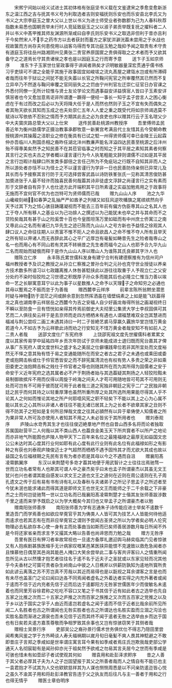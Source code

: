 <!-- { "loadSidebar": true } -->
　　宋熈宁间始以经义试进士其初体格有张庭坚书义载在文鉴逮宋之季愈变愈新浙东之温江西之吉与抚其书义号为利取选者吉则安福抚则乐安也而乐安县北李氏又为书义之大宗李庭玉之曽大父以上世以书义为进士师受业者弥数郡为己为人春科秋荐指数未易悉也国朝贡举未行时人竞延致庭玉之父以淑子弟贡举既复抚之擢科者二人并以书义中髙甲推其师友渊源所渐咸曰自李氏则乐安书义之取选非但利于昔亦且利于今矣然宋人不手之药市方以去者获封而蓄方之家犹洴澼洸葢未尝用之于水战也视故箧而方尚存夫何患傥用以战客乌得而专其功庭玉勉之哉抑予闻之取贵有术守贵有道庭玉将往岳州路湘阴州见黄张二贵官养原国賔之贵俱得取之之术者而予又欲其备守之之道焉长守其贵诸侯之孝也是以因庭玉之行而寄予意
　　送卞子玉如京师序
　　淮东卞子玉家世仕宦政事得于讲闻者熟矣才识明敏器量深宏贯通乎儒书练习乎吏牍可不谓之全能乎其施于政事固宜如峻坺之流丸髙屋之建瓴水岂或有所滞碍者哉而往年于狱讼之间犹不能无失葢以长官之所鞠问宪官之所审覆然其已然而不复立异卒乃不然遂与鞠问审覆之官同丽失之之罚由宁州判官左迁崇仁征官日办官课之外悉付同僚一无所计较惟与贤士友论学论文而遇事益安详益慎宻人皆曰子玉素安详慎宻者也今又愈加意焉讵非所谓遭一蹶得一便经一事长一知乎孟子尝言人之困心衡虑在于有过而改之后必以为天将降大任于是人而然也然则子玉之不宜有失而偶失之者其殆天欲长其知而玉成之也夫处崇仁五年人人爱之重之既受代将如京师谒选莫不赋诗以写依依不忍别之情而予方期其此去之必为良吏也序以赠其行云子玉名瑄父少中大夫寳庆路总管大父以上仕宋
　　送传民善赴桃源州教授序
　　吾里傅师孟民善近年为衡州路儒学正摄治教事承郡牧意一新黉宫考满且代士友惜其去今受朝命教授桃源州其操履之洁职业之修在衡具有已试之騐一州得贤师儒可幸已金陵王云起霖仲亦吾临川人荆国丞相之裔昨任湖北沣州教亷声能名洋溢四达民善至桃源之后沣州殆不得専美矣然予之知民善不在其莅官临事之时而知之于其平居之素知其素者何察其言行之实也夫古之学者概以谨言谨行为今人执笔粗能文辞则谓儒不过如是其平居之言行岂暇计哉肆口所发类多鄙倍之言任己所为不免疵玷之行既不自知其非而人之所以游处者亦恬不以为怪士之不以谨言谨行为学非一日也民善防侍亲侧已异常儿及其长而与予接察其言行防于无可选择尝客武昌以诗防铁峯张氏一见称其清苦俊防甚加奬进张于人最不轻许而独喜民善何哉葢其诗非徒虚文浮辞之尚谨言行之实有素而形于文辞者自有异于人也仕途方此开端积其平日所素谨之实益加勉焉用之于政事将无施而不宜何官不优为也岂特可为贤师儒而已哉
　　赠九山山人序
　　池之九华山巉峻刻峭如春笋之乱抽严严如酋矛之列植又如狂风逆吹幡旗之尾缤缤然向乎天予过其下为之怵心骇目踌躇凝视而不能去三百年前有偏方伪臣専其山之名其人也工于夺人所有移人之基业以为己功揜人之撰述以为己能犹未也卒之并与其命而不之贷险矣哉其有甚于山之险奚啻十百也今皇图坦荡万里如砥而有中州庶士侨寓江之南又専此山之名而有诸已九华先生之迹已陈而九山山人之号方新也予益怪之徐观其人肆口议人之命往往期人以责富不惟不阨人之命且欲昌人之命不惟不夺人所有且举天之所有轻以畀诸人而无吝辞此其心之平广近厚岂有毫髪如畴昔先生之险者哉専山之名一也而用心有不同山若有灵其不转祸昔之先生者而福今之山人也耶予合九华九山二名而观始而疑俄而释于是作九山山人序以赠山人为谁陈其氏良卿其字汴人也
　　赠陈立仁序
　　永丰陈氏累世儒科发身有建宁佥判有建德察推有为信州司户福州教授者予及识之教授之从孙立仁察推之曽孙佥判之元孙也克守世业授徒以养亲方技术数多所谙习以七政躔离推人休咎甚騐挟此以游往往取重于人予观立仁之父安分处约不染时俗狡险之习世德之积既厚子孙众多而能其后也必隆立仁惟当力善以竢命一艺之长聊寓意耳宁以此为事子以星数推人之命予以天理子之命知穷之必通也其毋以蹔焉之不振而怠于为善哉
　　赠西麓李云祥序
　　前辈言陈所翁黙坐潜思时疑与神物防于混茫之间或醉余意到忽然挥洒虽在墙壁绢素之上如是能飞跃葢得龙之真也湖南李云祥居岳之西麓今为吉之安福人自少好画龙毎得所翁之画凝视终日不瞬以至防食一旦有悟恍如亲得其传焉前御史大夫彻里公集贤大学士李叔固俱可其艺而二人俱往矣云祥于是去京师而走四方栖栖未有遇也人谓福慧难双全岂其慧进而福减与荆公尝叹二画工未遇其诗曰一时二子皆絶艺裘马穿羸久覊旅华堂岂惜万黄金若道今人不如古予为云祥歌此诗而劝之行安知无不惜万黄金者哉安知不有如前人之二贵人者哉
　　送邵文度仕广东宪府序
　　上饶邵宪祖文度先世擢儒科者累累文度以其家传易学中延祐四年乡贡次年防试于京师未能成进士退归既而宪台嘉其才俾从事广东宪府人谓文度世科之盛才名之美屈之仕僻壤践卑位若非其所宜处而文度裕然无不怿之意其殆有悟于易之变通能随所在而安之者古之君子之未遇也或乘田或委吏或抱闗击柝或仕于伶官悉皆安之而不辞宪属清流也有权有势人多贵之荣之非如乘田委吏之浊抱闗击柝之贱仕于伶官者之辱也则随其所在而为其所得为固儒者之安于命安于义近年宪府之选其属者必不产于荆扬者始与其选葢疑其荆扬之人轻狡险黠未易制御故摈斥不用而仅得以周旋于岭海之间夫人才苟可用随地皆可苟其不可用则无处而可岂有不可用于彼而犹可用于此者哉三道之宪独非朝廷之宪乎二广之民独非朝廷之民乎而何其待之以轻重厚薄也虽然所重所厚之处其所选所用果能尽得其人乎不论其人之何如而惟论其地之所产何耶噫风宪之职不轻矣下不能以其上之心为心属不能以其长之心其所以非诸人者往往不能无诸已居其上为之长者不欲章其家之丑则不得不防其子之短如是复何所忌惮哉文度之往其必頴然有以异于辈俦使人知儒者之所为果非常人所可及亦使用人者知其不用之人未必皆劣于其所用者也
　　赠刘泰观序
　　庐陵山水竒秀其生才也往往俊迈絶羣地产然也自昔山西多名将而论者独取苏属国赵营平二人何哉以其不类山西人也葢良金美玉天下所共寳者不以所产之地论而亦非地气所能囿也庐陵人物甲天下二百年来名位之最隆福禄之最厚无如益国文忠公公未达时其心度其行业何如耶有此心度有此行业则有此名位有此福禄如形之有影种之有获也刘泰观庐陵俊迈士才气超然而栖栖不遇予固怜其才而尤欲大其成也故以益国之名位福禄期之先民有言有为者亦若是其母以今之不遇而自沮
　　赠襄阳髙凌霄鹏翼序
　　东汉以来荆楚号多竒才葢其地便于用武智计之士往往岀焉驰骛一世而立功名者常有人也斯其可谓人中之豪杰矣乎曰未也孟子所谓豪杰以其虽无文王犹兴也兴也者谓其能自感发以求文王之道也文王之道何在近则在周公逺则在孔子周孔遗文之传于后有易有书有诗有礼以及春秋与夫诸弟子之所记子思孟子之所述者至今犹未泯也能求诸此而得其道是即师文王也世无文王而能师之于二千余载之下非豪杰之士而何岂徒驰骛一世以立功名而已哉襄阳髙凌霄荆楚才士偕其友张师善跋涉数千里之逺而来学予既启之以为学大概矣今其归也又举孟子之所谓豪杰者以勉
　　赠南阳张师善序
　　南阳张师善为学有志通朱子诗传能应进士举矣不逺数千里造吾门而学焉善也如欲应举覔官乎其为俦类人人皆可其为技艺人人皆能何待他适而逺求也若其志有在而非应举覔官之谓则予尝闻古圣贤之所以为学者矣必明人伦究物理必去私欲存本心使一身有主而处事曲当如斯而已矣师善居游数月每日所闻不外是今将还家省亲而求言予又撮其大略以告善也尚谛思而力勉之哉
　　赠方无咎序
　　吾里有医日有狎习者率故常视也一旦逺方备厚礼邀迎舆马赫奕临其门见者惊骇又有人抱疾剧甚族医缩手无计病家叹嘅某邑某医挟异能恨不克速致以救危急闻者亦且悚慕他日偶至其邑询其能邑人掩口大笑余尝举此二事与客共评客曰人之情重所闻忽所见从古以然懐才抱艺者往往名于逺不名于近夫子之圣犹或以东家见轻而况其他乎今夫香材之可寳可贵者杂生岭南山中彼之人日樵斧以供薪防孰知为逺地所寳所贵如此谚云离落之苏不芳岂真不芳哉以其近而易得也是以翫视之耳余谓客之言是也而有未尽也盖圣门之论曰闻曰达各不同焉闻者虚名之外着达者实得之内充外著者或闻于逺而不信于近内充者先信于近而后达于逺鄱阳方无咎家世儒医年少而俊敏名未逺着也而同里芳谷徐君称之吃吃不容口又笔之于书其信于近有如此者古之选举也先自五家之比推之次而二十五家之庐推之次而百家之族推之又次而五百家之党推之以及于乡以达于国实之孚于人由近而逺岂若虚名之闻于逺而不信于近者比哉余前所见所闻二人名胜者也古之所谓闻也无咎实胜者也古之所谓达也名胜实盈而立涸之沟浍也实胜名盈而渐进之源泉也吾未见信于近而其终不闻于逺者无咎之选举由乡而达于国也有日矣若夫逺方嘉羡尊敬而争相罗致其余事也又岂有惊骇窃笑于其侧者哉
　　赠相士吴景行序
　　吏部吴公之裔孙景行儒术世务俱优仕不得志乃隠田里尝闻希夷风鉴之学于方外畸谈人寿夭福祸期以嵗月旬日毫髪不爽人畏其神騐避之不敢即昔庄子言郑之季咸如是世率谓庄寓言耳今果有如季咸者焉庄氏岂欺我哉吏部公学通天人名彻宸聪有是闻孙抑亦光于祖矣然予欲戒之勿易其言夫居今之世而有季咸是可骇也惜未有如壶邱子者试使观其何如
　　赠袁用和赴彭泽求赆序
　　昔之人善于其父者必厚其子夫为人之子岂固望报于其父之所善者哉而人之情自有不能已也主一袁君抱才不试其为人交也欵欵慈祥其为人谋也恻恻周悉是以不问亲防逺迩皆心悦之虽久不渝其子用和将赴彭泽教官告违于父之执友而后往凡与主一善者于用和之行也得无情乎
　　赠医士章伯明序
